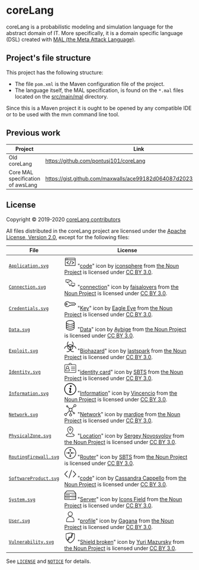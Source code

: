 # coreLang
coreLang is a probabilistic modeling and simulation language for the abstract domain of IT. More specifically, it is a domain specific language (DSL) created with [MAL (the Meta Attack Language)](https://mal-lang.org/).


## Project's file structure

This project has the following structure:

* The file `pom.xml` is the Maven configuration file of the project.
* The language itself, the MAL specification, is found on the `*.mal` files located on the [src/main/mal](src/main/mal) directory.

Since this is a Maven project it is ought to be opened by any compatible IDE or to be used with the mvn command line tool.

## Previous work

| Project | Link |
| --- | --- |
| Old coreLang | <https://github.com/pontusj101/coreLang> |
| Core MAL specification of awsLang | <https://gist.github.com/maxwalls/ace99182d064087d2023553337e953c4> |

## License

Copyright © 2019-2020 [coreLang contributors](https://mal-lang.org/coreLang/contributors.html)

All files distributed in the coreLang project are licensed under the [Apache License, Version 2.0](https://www.apache.org/licenses/LICENSE-2.0), except for the following files:

| File | License |
| --- | --- |
| [`Application.svg`](src/main/resources/icons/Application.svg) | <img src="src/main/resources/icons/Application.svg" alt="Application.svg" width="32" height="32"/> "[code](https://thenounproject.com/term/code/409495/)" icon by [iconsphere](https://thenounproject.com/iconsphere/) from [the Noun Project](https://thenounproject.com/) is licensed under [CC BY 3.0](https://creativecommons.org/licenses/by/3.0/). |
| [`Connection.svg`](src/main/resources/icons/Connection.svg) | <img src="src/main/resources/icons/Connection.svg" alt="Connection.svg" width="32" height="32"/> "[connection](https://thenounproject.com/term/connection/2968722/)" icon by [faisalovers](https://thenounproject.com/muhammadfaisal40/) from [the Noun Project](https://thenounproject.com/) is licensed under [CC BY 3.0](https://creativecommons.org/licenses/by/3.0/). |
| [`Credentials.svg`](src/main/resources/icons/Credentials.svg) | <img src="src/main/resources/icons/Credentials.svg" alt="Credentials.svg" width="32" height="32"/> "[Key](https://thenounproject.com/term/key/2284382/)" icon by [Eagle Eye](https://thenounproject.com/eagleeye/) from [the Noun Project](https://thenounproject.com/) is licensed under [CC BY 3.0](https://creativecommons.org/licenses/by/3.0/). |
| [`Data.svg`](src/main/resources/icons/Data.svg) | <img src="src/main/resources/icons/Data.svg" alt="Data.svg" width="32" height="32"/> "[Data](https://thenounproject.com/term/data/1522775/)" icon by [Aybige](https://thenounproject.com/aybigeaya/) from [the Noun Project](https://thenounproject.com/) is licensed under [CC BY 3.0](https://creativecommons.org/licenses/by/3.0/). |
| [`Exploit.svg`](src/main/resources/icons/Exploit.svg) | <img src="src/main/resources/icons/Exploit.svg" alt="Exploit.svg" width="32" height="32"/> "[Biohazard](https://thenounproject.com/term/biohazard/288075/)" icon by [lastspark](https://thenounproject.com/lastspark/) from [the Noun Project](https://thenounproject.com/) is licensed under [CC BY 3.0](https://creativecommons.org/licenses/by/3.0/). |
| [`Identity.svg`](src/main/resources/icons/Identity.svg) | <img src="src/main/resources/icons/Identity.svg" alt="Identity.svg" width="32" height="32"/> "[identity card](https://thenounproject.com/term/identity-card/2894224/)" icon by [SBTS](https://thenounproject.com/sbts2018/) from [the Noun Project](https://thenounproject.com/) is licensed under [CC BY 3.0](https://creativecommons.org/licenses/by/3.0/). |
| [`Information.svg`](src/main/resources/icons/Information.svg) | <img src="src/main/resources/icons/Information.svg" alt="Information.svg" width="32" height="32"/> "[Information](https://thenounproject.com/term/information/3267721/)" icon by [Vincencio](https://thenounproject.com/vincenciogilberto/) from [the Noun Project](https://thenounproject.com/) is licensed under [CC BY 3.0](https://creativecommons.org/licenses/by/3.0/). |
| [`Network.svg`](src/main/resources/icons/Network.svg) | <img src="src/main/resources/icons/Network.svg" alt="Network.svg" width="32" height="32"/> "[Network](https://thenounproject.com/term/network/2580746/)" icon by [mardjoe](https://thenounproject.com/mereketeheloany/) from [the Noun Project](https://thenounproject.com/) is licensed under [CC BY 3.0](https://creativecommons.org/licenses/by/3.0/). |
| [`PhysicalZone.svg`](src/main/resources/icons/PhysicalZone.svg) | <img src="src/main/resources/icons/PhysicalZone.svg" alt="PhysicalZone.svg" width="32" height="32"/> "[Location](https://thenounproject.com/term/location/197119/)" icon by [Sergey Novosyolov](https://thenounproject.com/sergey.novosyolov/) from [the Noun Project](https://thenounproject.com/) is licensed under [CC BY 3.0](https://creativecommons.org/licenses/by/3.0/). |
| [`RoutingFirewall.svg`](src/main/resources/icons/RoutingFirewall.svg) | <img src="src/main/resources/icons/RoutingFirewall.svg" alt="RoutingFirewall.svg" width="32" height="32"/> "[Router](https://thenounproject.com/term/router/1602484/)" icon by [SBTS](https://thenounproject.com/sbts2018/) from [the Noun Project](https://thenounproject.com/) is licensed under [CC BY 3.0](https://creativecommons.org/licenses/by/3.0/). |
| [`SoftwareProduct.svg`](src/main/resources/icons/SoftwareProduct.svg) | <img src="src/main/resources/icons/SoftwareProduct.svg" alt="SoftwareProduct.svg" width="32" height="32"/> "[code](https://thenounproject.com/term/code/229789/)" icon by [Cassandra Cappello](https://thenounproject.com/cappellodesigns/) from [the Noun Project](https://thenounproject.com/) is licensed under [CC BY 3.0](https://creativecommons.org/licenses/by/3.0/). |
| [`System.svg`](src/main/resources/icons/System.svg) | <img src="src/main/resources/icons/System.svg" alt="System.svg" width="32" height="32"/> "[Server](https://thenounproject.com/term/server/3303099/)" icon by [Icons Field](https://thenounproject.com/iconsdream96/) from [the Noun Project](https://thenounproject.com/) is licensed under [CC BY 3.0](https://creativecommons.org/licenses/by/3.0/). |
| [`User.svg`](src/main/resources/icons/User.svg) | <img src="src/main/resources/icons/User.svg" alt="User.svg" width="32" height="32"/> "[profile](https://thenounproject.com/term/profile/2027523/)" icon by [Gagana](https://thenounproject.com/gaganasaki10/) from [the Noun Project](https://thenounproject.com/) is licensed under [CC BY 3.0](https://creativecommons.org/licenses/by/3.0/). |
| [`Vulnerability.svg`](src/main/resources/icons/Vulnerability.svg) | <img src="src/main/resources/icons/Vulnerability.svg" alt="Vulnerability.svg" width="32" height="32"/> "[Shield broken](https://thenounproject.com/term/shield-broken/303944/)" icon by [Yuri Mazursky](https://thenounproject.com/colo/) from [the Noun Project](https://thenounproject.com/) is licensed under [CC BY 3.0](https://creativecommons.org/licenses/by/3.0/). |

See [`LICENSE`](LICENSE) and [`NOTICE`](NOTICE) for details.
